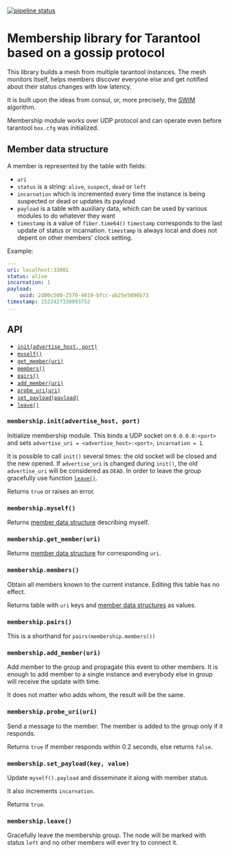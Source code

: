 [![pipeline status](https://gitlab.com/tarantool/ib-core/membership/badges/master/pipeline.svg)](https://gitlab.com/tarantool/ib-core/membership/commits/master)

# Membership library for Tarantool based on a gossip protocol

This library builds a mesh from multiple tarantool instances. The
mesh monitors itself, helps members discover everyone else and get
notified about their status changes with low latency.

It is built upon the ideas from consul, or, more precisely,
the [SWIM](docs/swim-paper.pdf) algorithm.

Membership module works over UDP protocol and can operate
even before tarantool `box.cfg` was initialized.

## Member data structure

A member is represented by the table with fields:
* `uri`
* `status` is a string: `alive`, `suspect`, `dead` or `left`
* `incarnation` which is incremented every time the instance is being suspected or dead or updates its payload
* `payload` is a table with auxiliary data, which can be used by various modules to do whatever they want
* `timestamp` is a value of `fiber.time64()`
`timestamp` corresponds to the last update of status or incarnation.
`timestamp` is always local and does not depent on other members' clock setting.

Example:

```yaml
---
uri: localhost:33001
status: alive
incarnation: 1
payload:
    uuid: 2d00c500-2570-4019-bfcc-ab25e5096b73
timestamp: 1522427330993752
...
```

## API

- [`init(advertise_host, port)`](#membershipinitadvertise_host-port)
- [`myself()`](#membershipmyself)
- [`get_member(uri)`](#membershipget_memberuri)
- [`members()`](#membershipmembers)
- [`pairs()`](#membershippairs)
- [`add_member(uri)`](#membershipadd_memberuri)
- [`probe_uri(uri)`](#membershipprobe_uriuri)
- [`set_payload(payload)`](#membershipset_payloadpayload)
- [`leave()`](#membershipleave)

### `membership.init(advertise_host, port)`

Initialize membership module.
This binds a UDP socket on `0.0.0.0:<port>` and
sets `advertise_uri = <advertise_host>:<port>`,
`incarnation = 1`.

It is possible to call `init()` several times:
the old socket will be closed and the new opened.
If `advertise_uri` is changed during `init()`, the old `advertise_uri` will be considered as `DEAD`.
In order to leave the group gracefully use function [`leave()`](#membershipleave).

Returns `true` or raises an error.

### `membership.myself()`

Returns [member data structure](#member-data-structure) describing myself.

### `membership.get_member(uri)`

Returns [member data structure](#member-data-structure) for corresponding `uri`.

### `membership.members()`

Obtain all members known to the current instance.
Editing this table has no effect.

Returns table with `uri` keys and
[member data structures](#member-data-structure) as values.

### `membership.pairs()`

This is a shorthand for `pairs(membership.members())`

### `membership.add_member(uri)`

Add member to the group and propagate this event to other members.
It is enough to add member to a single instance
and everybody else in group will receive the update with time.

It does not matter who adds whom, the result will be the same.

### `membership.probe_uri(uri)`

Send a message to the member.
The member is added to the group only if it responds.

Returns `true` if member responds within 0.2 seconds, else returns `false`.

### `membership.set_payload(key, value)`

Update `myself().payload` and disseminate it along with member status.

It also increments `incarnation`.

Returns `true`.

### `membership.leave()`

Gracefully leave the membership group.
The node will be marked with status `left`
and no other members will ever try to connect it.

